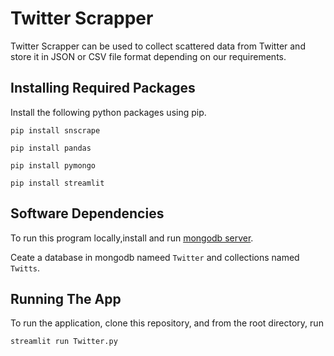 # Twitter Scrapper
Twitter Scrapper can be used to collect scattered data from Twitter and store it in JSON or CSV file format depending on our requirements.

## Installing Required Packages

Install the following python packages using pip.

`pip install snscrape`

`pip install pandas`

`pip install pymongo`

`pip install streamlit`


## Software Dependencies

To run this program locally,install and run [mongodb server](https://www.mongodb.com/try/download/community).

Ceate a database in mongodb nameed `Twitter` and collections named `Twitts`.

## Running The App

To run the application, clone this repository, and from the root directory, run

`streamlit run Twitter.py`
